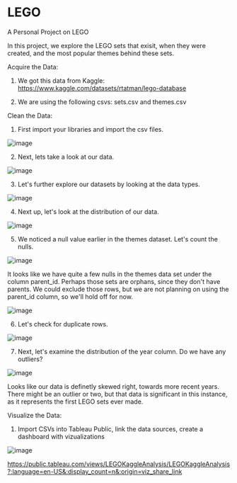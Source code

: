 # LEGO
A Personal Project on LEGO 

In this project, we explore the LEGO sets that exisit, when they were created, and the most popular themes behind these sets. 

Acquire the Data:
1. We got this data from Kaggle: https://www.kaggle.com/datasets/rtatman/lego-database

2. We are using the following csvs: sets.csv and themes.csv

Clean the Data:
1. First import your libraries and import the csv files. 

![image](https://user-images.githubusercontent.com/68393151/207804490-7c25eb5d-d703-487a-a669-a5a2fe8ad98b.png)

2. Next, lets take a look at our data. 

![image](https://user-images.githubusercontent.com/68393151/207804648-07c5e78d-688e-46bc-823b-5e30780e3a8b.png)

3. Let's further explore our datasets by looking at the data types. 

![image](https://user-images.githubusercontent.com/68393151/207804891-82417374-99df-4627-83cc-0b260ae3037f.png)

4. Next up, let's look at the distribution of our data. 

![image](https://user-images.githubusercontent.com/68393151/207805101-9e501585-b5ea-4c41-a31f-123f0e757c71.png)

5. We noticed a null value earlier in the themes dataset. Let's count the nulls. 

![image](https://user-images.githubusercontent.com/68393151/207805356-49ebaea6-a488-4250-8575-7075ec3208f1.png)

It looks like we have quite a few nulls in the themes data set under the column parent_id. Perhaps those sets are orphans, since they don't have parents. We could exclude those rows, but we are not planning on using the parent_id column, so we'll hold off for now.

![image](https://user-images.githubusercontent.com/68393151/207806405-1b0bddf9-30d2-4a8a-9f25-46c4a80b4aad.png)

6. Let's check for duplicate rows. 

![image](https://user-images.githubusercontent.com/68393151/207806639-11bcc5f5-7069-4530-b466-564ac245c012.png)

7. Next, let's examine the distribution of the year column. Do we have any outliers? 

![image](https://user-images.githubusercontent.com/68393151/207806864-c089791d-1d11-4a0d-aed7-9e9ce37c2ae3.png)

Looks like our data is definetly skewed right, towards more recent years. There might be an outlier or two, but that data is significant in this instance, as it represents the first LEGO sets ever made. 

Visualize the Data:
1. Import CSVs into Tableau Public, link the data sources, create a dashboard with vizualizations

![image](https://user-images.githubusercontent.com/68393151/207811244-978e24d8-8f71-44fa-86b4-094f4dabcced.png)

https://public.tableau.com/views/LEGOKaggleAnalysis/LEGOKaggleAnalysis?:language=en-US&:display_count=n&:origin=viz_share_link
